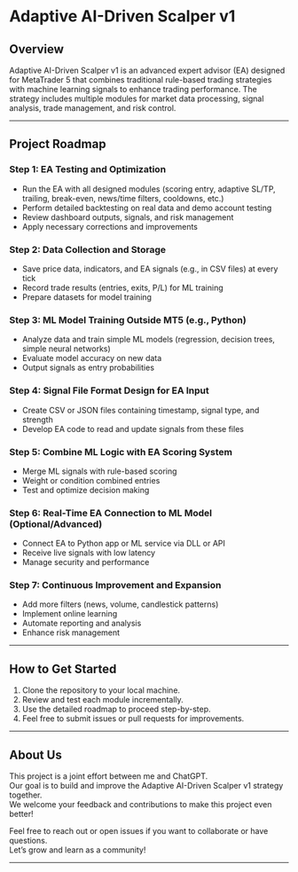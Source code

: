 # Adaptive AI-Driven Scalper v1

## Overview

Adaptive AI-Driven Scalper v1 is an advanced expert advisor (EA) designed for MetaTrader 5 that combines traditional rule-based trading strategies with machine learning signals to enhance trading performance. The strategy includes multiple modules for market data processing, signal analysis, trade management, and risk control.

---

## Project Roadmap

### Step 1: EA Testing and Optimization  
- Run the EA with all designed modules (scoring entry, adaptive SL/TP, trailing, break-even, news/time filters, cooldowns, etc.)  
- Perform detailed backtesting on real data and demo account testing  
- Review dashboard outputs, signals, and risk management  
- Apply necessary corrections and improvements  

### Step 2: Data Collection and Storage  
- Save price data, indicators, and EA signals (e.g., in CSV files) at every tick  
- Record trade results (entries, exits, P/L) for ML training  
- Prepare datasets for model training  

### Step 3: ML Model Training Outside MT5 (e.g., Python)  
- Analyze data and train simple ML models (regression, decision trees, simple neural networks)  
- Evaluate model accuracy on new data  
- Output signals as entry probabilities  

### Step 4: Signal File Format Design for EA Input  
- Create CSV or JSON files containing timestamp, signal type, and strength  
- Develop EA code to read and update signals from these files  

### Step 5: Combine ML Logic with EA Scoring System  
- Merge ML signals with rule-based scoring  
- Weight or condition combined entries  
- Test and optimize decision making  

### Step 6: Real-Time EA Connection to ML Model (Optional/Advanced)  
- Connect EA to Python app or ML service via DLL or API  
- Receive live signals with low latency  
- Manage security and performance  

### Step 7: Continuous Improvement and Expansion  
- Add more filters (news, volume, candlestick patterns)  
- Implement online learning  
- Automate reporting and analysis  
- Enhance risk management  

---

## How to Get Started

1. Clone the repository to your local machine.  
2. Review and test each module incrementally.  
3. Use the detailed roadmap to proceed step-by-step.  
4. Feel free to submit issues or pull requests for improvements.  

---

## About Us

This project is a joint effort between me and ChatGPT.  
Our goal is to build and improve the Adaptive AI-Driven Scalper v1 strategy together.  
We welcome your feedback and contributions to make this project even better!

Feel free to reach out or open issues if you want to collaborate or have questions.  
Let’s grow and learn as a community!

---

